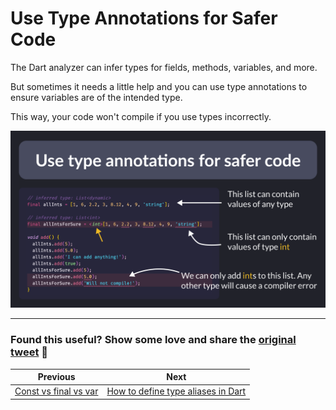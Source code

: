 # Use Type Annotations for Safer Code

The Dart analyzer can infer types for fields, methods, variables, and more.

But sometimes it needs a little help and you can use type annotations to ensure variables are of the intended type.

This way, your code won't compile if you use types incorrectly.

![](072.png)

<!--
// inferred type: List<dynamic>
final allInts = [1, 6, 2.2, 3, 8.12, 4, 9, 'string'];

// inferred type: List<int>
final allIntsForSure = <int>[1, 6, 2.2, 3, 8.12, 4, 9, 'string'];

allInts.add(5);
allInts.add(5.0);
allInts.add('I can add anything!');
allInts.add(true);
allIntsForSure.add(5);
allIntsForSure.add(5.0);
allIntsForSure.add('Will not compile!');
-->

---

### Found this useful? Show some love and share the [original tweet](https://twitter.com/biz84/status/1577928394762846208) 🙏

| Previous | Next |
| -------- | ---- |
| [Const vs final vs var](../0071-const-vs-final-vs-var/index.md) | [How to define type aliases in Dart](../0073-enhance-readability-with-typdef/index.md) |